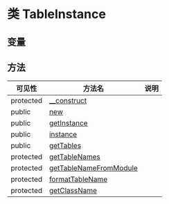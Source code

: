 #  类 TableInstance




## 变量


## 方法


| 可见性 | 方法名 | 说明 |
|--------|-------|------|
| protected|[__construct](TableInstance/__construct.md) |  |
| public|[new](TableInstance/new.md) |  |
| public|[getInstance](TableInstance/getInstance.md) |  |
| public|[instance](TableInstance/instance.md) |  |
| public|[getTables](TableInstance/getTables.md) |  |
| protected|[getTableNames](TableInstance/getTableNames.md) |  |
| protected|[getTableNameFromModule](TableInstance/getTableNameFromModule.md) |  |
| protected|[formatTableName](TableInstance/formatTableName.md) |  |
| protected|[getClassName](TableInstance/getClassName.md) |  |

